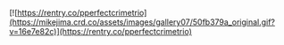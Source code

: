 [![https://rentry.co/pperfectcrimetrio](https://mikejima.crd.co/assets/images/gallery07/50fb379a_original.gif?v=16e7e82c)](https://rentry.co/pperfectcrimetrio)

